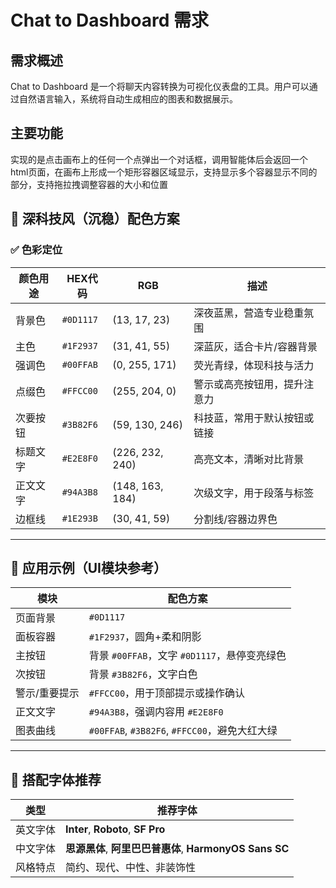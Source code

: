# Chat to Dashboard 需求

## 需求概述
Chat to Dashboard 是一个将聊天内容转换为可视化仪表盘的工具。用户可以通过自然语言输入，系统将自动生成相应的图表和数据展示。

## 主要功能
实现的是点击画布上的任何一个点弹出一个对话框，调用智能体后会返回一个html页面，在画布上形成一个矩形容器区域显示，支持显示多个容器显示不同的部分，支持拖拉拽调整容器的大小和位置

## 🎨 深科技风（沉稳）配色方案

### ✅ 色彩定位

| 颜色用途 | HEX代码     | RGB             | 描述             |
| ---- | --------- | --------------- | -------------- |
| 背景色  | `#0D1117` | (13, 17, 23)    | 深夜蓝黑，营造专业稳重氛围  |
| 主色   | `#1F2937` | (31, 41, 55)    | 深蓝灰，适合卡片/容器背景  |
| 强调色  | `#00FFAB` | (0, 255, 171)   | 荧光青绿，体现科技与活力   |
| 点缀色  | `#FFCC00` | (255, 204, 0)   | 警示或高亮按钮用，提升注意力 |
| 次要按钮 | `#3B82F6` | (59, 130, 246)  | 科技蓝，常用于默认按钮或链接 |
| 标题文字 | `#E2E8F0` | (226, 232, 240) | 高亮文本，清晰对比背景    |
| 正文文字 | `#94A3B8` | (148, 163, 184) | 次级文字，用于段落与标签   |
| 边框线  | `#1E293B` | (30, 41, 59)    | 分割线/容器边界色      |

---

## 🧱 应用示例（UI模块参考）

| 模块      | 配色方案                                   |
| ------- | -------------------------------------- |
| 页面背景    | `#0D1117`                              |
| 面板容器    | `#1F2937`，圆角+柔和阴影                      |
| 主按钮     | 背景 `#00FFAB`，文字 `#0D1117`，悬停变亮绿色       |
| 次按钮     | 背景 `#3B82F6`，文字白色                      |
| 警示/重要提示 | `#FFCC00`，用于顶部提示或操作确认                  |
| 正文文字    | `#94A3B8`，强调内容用 `#E2E8F0`              |
| 图表曲线    | `#00FFAB`, `#3B82F6`, `#FFCC00`，避免大红大绿 |

---

## 📎 搭配字体推荐

| 类型   | 推荐字体                                         |
| ---- | -------------------------------------------- |
| 英文字体 | **Inter**, **Roboto**, **SF Pro**            |
| 中文字体 | **思源黑体**, **阿里巴巴普惠体**, **HarmonyOS Sans SC** |
| 风格特点 | 简约、现代、中性、非装饰性                                |



